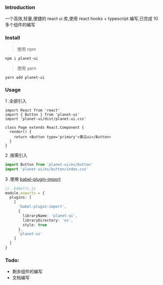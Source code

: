 ### Introduction

一个高效,轻量,便捷的 react ui 库,使用 react hooks + typescript 编写,已完成 10 多个组件的编写

### Install

> 使用 npm

```
npm i planet-ui
```

> 使用 yarn

```
yarn add planet-ui
```

### Usage

1 .全部引入

```tsx
import React from 'react'
import { Button } from 'planet-ui'
import 'planet-ui/dist/planet-ui.css'

class Page extends React.Component {
  render() {
    return <Button type='primary'>黄瓜ui</Button>
  }
}
```

2 .按需引入

```ts
import Button from 'planet-ui/es/button'
import 'planet-ui/es/button/index.css'
```

3 .使用 [babel-plugin-import](https://github.com/ant-design/babel-plugin-import)

```ts
// .babelrc.js
module.exports = {
  plugins: [
    [
      'babel-plugin-import',
      {
        libraryName: 'planet-ui',
        libraryDirectory: 'es',
        style: true
      },
      'planet-ui'
    ]
  ]
}

```

### Todo:

- 剩余组件的编写
- 文档编写
